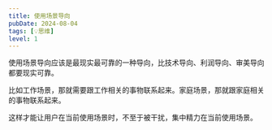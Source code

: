 ```yaml
---
title: 使用场景导向
pubDate: 2024-08-04
tags: [💡思维]
level: 1
---
```


使用场景导向应该是最现实最可靠的一种导向，比技术导向、利润导向、审美导向都要现实可靠。

比如工作场景，那就需要跟工作相关的事物联系起来。家庭场景，那就跟家庭相关的事物联系起来。

这样才能让用户在当前使用场景时，不至于被干扰，集中精力在当前使用场景。
